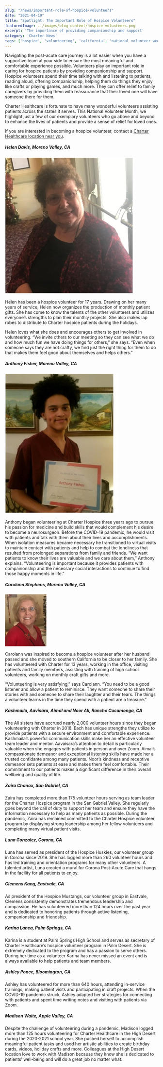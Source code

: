 ```yaml
---
slug: "/news/important-role-of-hospice-volunteers"
date: "2021-04-19"
title: "Spotlight: The Important Role of Hospice Volunteers"
featuredImage: ../images/blog-content/hospice-volunteers.png
excerpt: 'The importance of providing companionship and support'
category: 'Charter News'
tags: ['hospice', 'volunteering', 'california', 'national volunteer week']
---
```


Navigating the post-acute care journey is a lot easier when you have a supportive team at your side to ensure the most meaningful and comfortable experience possible. Volunteers play an important role in caring for hospice patients by providing companionship and support. Hospice volunteers spend their time talking with and listening to patients, reading aloud, offering companionship, helping them do things they enjoy like crafts or playing games, and much more. They can offer relief to family caregivers by providing them with reassurance that their loved one will have someone there for them. 

Charter Healthcare is fortunate to have many wonderful volunteers assisting patients across the states it serves. This National Volunteer Month, we highlight just a few of our exemplary volunteers who go above and beyond to enhance the lives of patients and provide a sense of relief for loved ones.

If you are interested in becoming a hospice volunteer, contact a [Charter Healthcare location near you](https://charterhcg.com/locations).

##### Helen Davis, Moreno Valley, CA

![Helen Davis](../images/blog-content/helen.jpg)

Helen has been a hospice volunteer for 17 years. Drawing on her many years of service, Helen now organizes the production of monthly patient gifts. She has come to know the talents of the other volunteers and utilizes everyone’s strengths to plan their monthly projects. She also makes lap robes to distribute to Charter hospice patients during the holidays. 

Helen loves what she does and encourages others to get involved in volunteering. “We invite others to our meeting so they can see what we do and how much fun we have doing things for others,” she says. “Even when someone says they are not crafty, we find just the right thing for them to do that makes them feel good about themselves and helps others.”

##### Anthony Fisher, Moreno Valley, CA

![Anthony Fisher](../images/blog-content/anthony.jpg)

Anthony began volunteering at Charter Hospice three years ago to pursue his passion for medicine and build skills that would complement his desire to become a neurosurgeon. Before the COVID-19 pandemic, he would visit with patients and talk with them about their lives and accomplishments. When isolation measures became necessary he transitioned to virtual visits to maintain contact with patients and help to combat the loneliness that resulted from prolonged separations from family and friends. “We want patients to know their lives are valuable and we care about them,” Anthony explains. “Volunteering is important because it provides patients with companionship and the necessary social interactions to continue to find those happy moments in life.”

##### Carolann Stephens, Moreno Valley, CA

![Carolann Stephens](../images/blog-content/carolann.jpg)

Carolann was inspired to become a hospice volunteer after her husband passed and she moved to southern California to be closer to her family. She has volunteered with Charter for 13 years, working in the office, visiting patients and family members, assisting with training of high school volunteers, working on monthly craft gifts and more. 

“Volunteering is very satisfying,” says Carolann. “You need to be a good listener and allow a patient to reminisce. They want someone to share their stories with and someone to share their laughter and their tears. The things a volunteer learns in the time they spend with a patient are a treasure.”

##### Kashmaila, Aavisara, Aimal and Noor Ali, Rancho Cucamonga, CA
The Ali sisters have accrued nearly 2,000 volunteer hours since they began volunteering with Charter in 2018. Each has unique strengths they utilize to provide patients with a secure environment and comfortable experience. Kashmaila’s powerful communication skills make her an effective volunteer team leader and mentor. Aavaisara’s attention to detail is particularly valuable when she engages with patients in person and over Zoom. Aimal’s compassionate demeanor and exceptional listening skills have made her a trusted confidante among many patients. Noor’s kindness and receptive demeanor sets patients at ease and makes them feel comfortable. Their commitment to our patients makes a significant difference in their overall wellbeing and quality of life.

##### Zaira Chanax, San Gabriel, CA
Zaira has completed more than 175 volunteer hours serving as team leader for the Charter Hospice program in the San Gabriel Valley. She regularly goes beyond the call of duty to support her team and ensure they have the information necessary to help as many patients as possible. During the pandemic, Zaira has remained committed to the Charter Hospice volunteer program by displaying strong leadership among her fellow volunteers and completing many virtual patient visits.

##### Luna Gonzalez, Corona, CA
Luna has served as president of the Hospice Huskies, our volunteer group in Corona since 2019. She has logged more than 260 volunteer hours and has led training and orientation programs for many other volunteers. A talented artist, Luna created a mural for Corona Post-Acute Care that hangs in the facility for all patients to enjoy.

##### Clemens Kang, Eastvale, CA
As president of the Hospice Mustangs, our volunteer group in Eastvale, Clemens consistently demonstrates tremendous leadership and compassion. He has volunteered more than 124 hours over the past year and is dedicated to honoring patients through active listening, companionship and friendship. 

##### Karina Lanca, Palm Springs, CA
Karina is a student at Palm Springs High School and serves as secretary of Charter Healthcare’s hospice volunteer program in Palm Desert. She is extremely dedicated to the program and has a passion to serve others. During her time as a volunteer Karina has never missed an event and is always available to help patients and team members. 

##### Ashley Ponce, Bloomington, CA
Ashley has volunteered for more than 640 hours, attending in-service trainings, making patient visits and participating in craft projects. When the COVID-19 pandemic struck, Ashley adapted her strategies for connecting with patients and spent time writing notes and visiting with patients via Zoom. 

##### Madison Waite, Apple Valley, CA
Despite the challenge of volunteering during a pandemic, Madison logged more than 125 hours volunteering for Charter Healthcare in the High Desert during the 2020-2021 school year. She pushed herself to accomplish meaningful patient tasks and used her artistic abilities to create birthday cards, videos, holiday crafts and more. Colleagues at the High Desert location love to work with Madison because they know she is dedicated to patients’ well-being and will do a great job no matter what.

